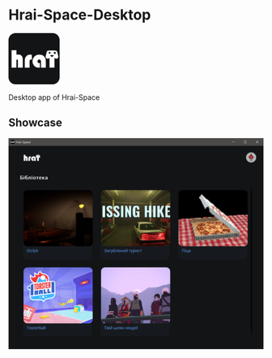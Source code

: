<h1> Hrai-Space-Desktop </h1>
<img src="https://github.com/hrai-space/hrai-space-desktop-app/blob/main/app/resources/icon.png" width="20%">
<p>
Desktop app of Hrai-Space
</p>
<h2> Showcase </h2>
<img src="https://github.com/hrai-space/hrai-space-desktop-app/blob/main/showcase/window-main.png">
